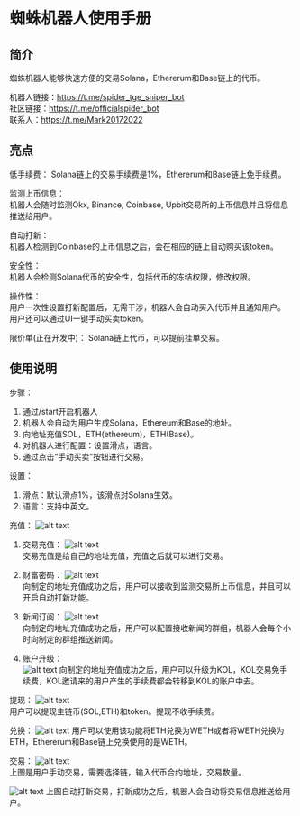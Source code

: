 # 蜘蛛机器人使用手册

## 简介
蜘蛛机器人能够快速方便的交易Solana，Ethererum和Base链上的代币。   

机器人链接：https://t.me/spider_tge_sniper_bot   
社区链接：https://t.me/officialspider_bot     
联系人：https://t.me/Mark20172022   


## 亮点
低手续费：
Solana链上的交易手续费是1%，Ethererum和Base链上免手续费。

监测上币信息：   
机器人会随时监测Okx, Binance, Coinbase, Upbit交易所的上币信息并且将信息推送给用户。     

自动打新：   
机器人检测到Coinbase的上币信息之后，会在相应的链上自动购买该token。   

安全性：   
机器人会检测Solana代币的安全性，包括代币的冻结权限，修改权限。   

操作性：   
用户一次性设置打新配置后，无需干涉，机器人会自动买入代币并且通知用户。   
用户还可以通过UI一键手动买卖token。   

限价单(正在开发中)：
Solana链上代币，可以提前挂单交易。

## 使用说明
步骤：   
1. 通过/start开启机器人
2. 机器人会自动为用户生成Solana，Ethereum和Base的地址。     
3. 向地址充值SOL，ETH(ethereum)，ETH(Base)。   
4. 对机器人进行配置：设置滑点，语言。
5. 通过点击“手动买卖”按钮进行交易。
   
设置：
1. 滑点：默认滑点1%，该滑点对Solana生效。   
2. 语言：支持中英文。  

充值： 
![alt text](deposit.png) 
1. 交易充值：
![alt text](deposit_trade.png)      
交易充值是给自己的地址充值，充值之后就可以进行交易。   

2. 财富密码：
![alt text](deposit_snipe.png)   
向制定的地址充值成功之后，用户可以接收到监测交易所上币信息，并且可以开启自动打新功能。   

3. 新闻订阅： 
![alt text](deposit_news.png)  
向制定的地址充值成功之后，用户可以配置接收新闻的群组，机器人会每个小时向制定的群组推送新闻。      
4. 账户升级：   
![alt text](deposit_upgrade_account.png)
向制定的地址充值成功之后，用户可以升级为KOL，KOL交易免手续费，KOL邀请来的用户产生的手续费都会转移到KOL的账户中去。    
   
提现： 
![alt text](withdraw.png)   
用户可以提现主链币(SOL,ETH)和token。提现不收手续费。   

兑换：
![alt text](exchange.png)
用户可以使用该功能将ETH兑换为WETH或者将WETH兑换为ETH，Ethererum和Base链上兑换使用的是WETH。

交易：
![alt text](manual_trade.png)   
上图是用户手动交易，需要选择链，输入代币合约地址，交易数量。   

![alt text](auto_trade.png)
上图自动打新交易，打新成功之后，机器人会自动将交易信息推送给用户。





